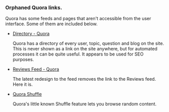 ### Orphaned Quora links. 

Quora has some feeds and pages that aren't accessible from the user interface. Some of them are included below.

*   [Directory - Quora](http://www.quora.com/directory/)

    Quora has a directory of every user, topic, question and blog on the site. This is never shown as a link on the site anywhere, but for automated processes it can be quite useful. It appears to be used for SEO purposes.
    
*   [Reviews Feed - Quora](http://www.quora.com/reviews)

    The latest redesign to the feed removes the link to the Reviews feed. Here it is.
    
*   [Quora Shuffle](http://www.quora.com/shuffle)
    
    Quora's little known Shuffle feature lets you browse random content. 
